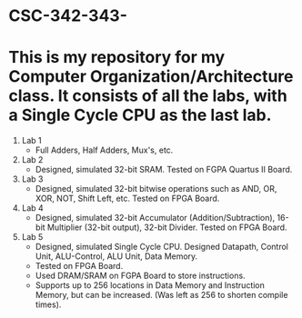 # CSC-342-343-
# This is my repository for my Computer Organization/Architecture class. It consists of all the labs, with a Single Cycle CPU as the last lab.
1. Lab 1
    - Full Adders, Half Adders, Mux's, etc.
2. Lab 2 
    - Designed, simulated 32-bit SRAM. Tested on FGPA Quartus II Board.
3. Lab 3
    - Designed, simulated 32-bit bitwise operations such as AND, OR, XOR, NOT, Shift Left, etc. Tested on FPGA Board.
4. Lab 4
    - Designed, simulated 32-bit Accumulator (Addition/Subtraction), 16-bit Multiplier (32-bit output), 32-bit Divider. Tested on FPGA Board.
5. Lab 5
    - Designed, simulated Single Cycle CPU. Designed Datapath, Control Unit, ALU-Control, ALU Unit, Data Memory.
    - Tested on FPGA Board.
    - Used DRAM/SRAM on FGPA Board to store instructions. 
    - Supports up to 256 locations in Data Memory and Instruction Memory, but can be increased. (Was left as 256 to shorten compile times).
